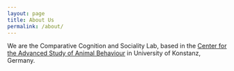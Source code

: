 ```yaml
---
layout: page
title: About Us
permalink: /about/
---
```


We are the Comparative Cognition and Sociality Lab, based in the [Center for the Advanced Study of Animal Behaviour](https://www.exc.uni-konstanz.de/collective-behaviour/) in University of Konstanz, Germany. 